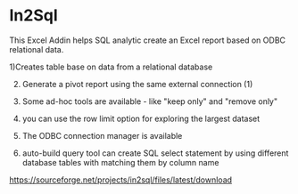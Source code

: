 # In2Sql

This Excel Addin helps SQL analytic create an Excel report based on ODBC relational data.

1)Creates table base on data from a relational database

2) Generate a pivot report using the same external connection (1)

3) Some ad-hoc tools are available - like "keep only" and "remove only"

4) you can use the row limit option for exploring the largest dataset

5) The ODBC connection manager is available

6) auto-build query tool can create SQL select statement by using different database tables with matching them by column name


https://sourceforge.net/projects/in2sql/files/latest/download
